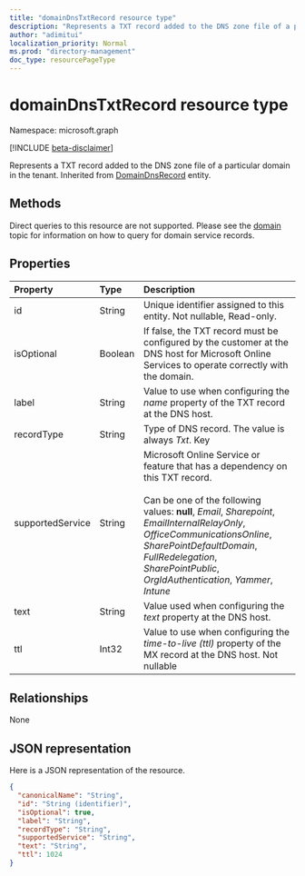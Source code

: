 ```yaml
---
title: "domainDnsTxtRecord resource type"
description: "Represents a TXT record added to the DNS zone file of a particular domain in the tenant."
author: "adimitui"
localization_priority: Normal
ms.prod: "directory-management"
doc_type: resourcePageType
---
```


# domainDnsTxtRecord resource type

Namespace: microsoft.graph

[!INCLUDE [beta-disclaimer](../../includes/beta-disclaimer.md)]

Represents a TXT record added to the DNS zone file of a particular domain in the tenant. Inherited from [DomainDnsRecord](domaindnsrecord.md) entity.

## Methods
Direct queries to this resource are not supported. Please see the [domain](domain.md) topic for information on how to query for domain service records.

## Properties
| Property	   | Type	|Description|
|:---------------|:--------|:----------|
|id|String| Unique identifier assigned to this entity. Not nullable, Read-only. |
|isOptional|Boolean| If false, the TXT record must be configured by the customer at the DNS host for Microsoft Online Services to operate correctly with the domain. |
|label|String| Value to use when configuring the *name* property of the TXT record at the DNS host.|
|recordType|String| Type of DNS record. The value is always *Txt*. Key |
|supportedService|String| Microsoft Online Service or feature that has a dependency on this TXT record.</br></br>Can be one of the following values: **null**, *Email*, *Sharepoint*, *EmailInternalRelayOnly*, *OfficeCommunicationsOnline*, *SharePointDefaultDomain*, *FullRedelegation*, *SharePointPublic*, *OrgIdAuthentication*, *Yammer*, *Intune* |
|text|String| Value used when configuring the *text* property at the DNS host. |
|ttl|Int32| Value to use when configuring the *time-to-live (ttl)* property of the MX record at the DNS host. Not nullable |

## Relationships
None


## JSON representation
Here is a JSON representation of the resource.

<!-- {
  "blockType": "resource",
  "optionalProperties": [

  ],
  "@odata.type": "microsoft.graph.domainDnsTxtRecord"
}-->

```json
{
  "canonicalName": "String",
  "id": "String (identifier)",
  "isOptional": true,
  "label": "String",
  "recordType": "String",
  "supportedService": "String",
  "text": "String",
  "ttl": 1024
}

```

<!-- uuid: 8fcb5dbc-d5aa-4681-8e31-b001d5168d79
2015-10-25 14:57:30 UTC -->
<!--
{
  "type": "#page.annotation",
  "description": "domainDnsTxtRecord resource",
  "keywords": "",
  "section": "documentation",
  "tocPath": "",
  "suppressions": []
}
-->



